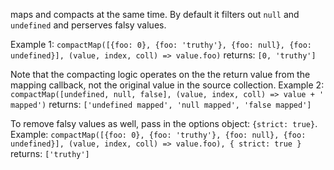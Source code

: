 maps and compacts at the same time.  By default it filters out `null` and `undefined` and perserves falsy values.

Example 1:
`compactMap([{foo: 0}, {foo: 'truthy'}, {foo: null}, {foo: undefined}], (value, index, coll) => value.foo)`
returns:
`[0, 'truthy']`

Note that the compacting logic operates on the the return value from the mapping callback, not the original value in the source collection.
Example 2:
`compactMap([undefined, null, false], (value, index, coll) => value + ' mapped')`
returns:
`['undefined mapped', 'null mapped', 'false mapped']`


To remove falsy values as well, pass in the options object: `{strict: true}`.
Example:
`compactMap([{foo: 0}, {foo: 'truthy'}, {foo: null}, {foo: undefined}], (value, index, coll) => value.foo), { strict: true }`
returns:
`['truthy']`
